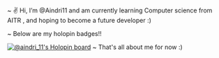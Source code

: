 ~ ✌️ Hi, I’m @Aindri11 and am currently learning Computer science from AITR , and hoping to become a future developer :)

~ Below are my holopin badges!!

[![@aindri_11's Holopin board](https://holopin.me/aindri_11)](https://holopin.io/@aindri_11)
~ That's all about me for now :)

<!---
Aindri11/Aindri11 is a ✨ special ✨ repository because its `README.md` (this file) appears on your GitHub profile.
You can click the Preview link to take a look at your changes.
--->
